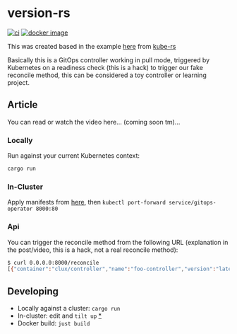 # version-rs
[![ci](https://github.com/kainlite/gitops-operator/actions/workflows/ci.yml/badge.svg)](https://github.com/kainlite/gitops-operator/actions/workflows/ci.yml)
[![docker image](https://img.shields.io/docker/pulls/kainlite/gitops-operator.svg)](
https://hub.docker.com/r/kainlite/gitops-operator/tags/)

This was created based in the example [here](https://github.com/kube-rs/version-rs) from [kube-rs](https://github.com/kube-rs)

Basically this is a GitOps controller working in pull mode, triggered by Kubernetes on a readiness check (this is a
hack) to trigger our fake reconcile method, this can be considered a toy controller or learning project.

## Article
You can read or watch the video here... (coming soon tm)...

### Locally
Run against your current Kubernetes context:

```sh
cargo run
```

### In-Cluster
Apply manifests from [here](https://github.com/kainlite/gitops-operator-manifests), then `kubectl port-forward service/gitops-operator 8000:80`

### Api
You can trigger the reconcile method from the following URL (explanation in the post/video, this is a hack, not a real
reconcile method):

```sh
$ curl 0.0.0.0:8000/reconcile
[{"container":"clux/controller","name":"foo-controller","version":"latest"},{"container":"alpine","name":"debugger","version":"3.13"}]
```

## Developing
- Locally against a cluster: `cargo run`
- In-cluster: edit and `tilt up` [*](https://tilt.dev/)
- Docker build: `just build`
